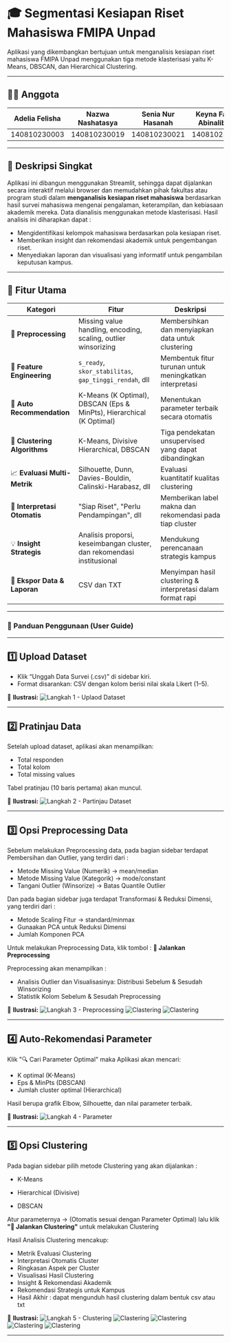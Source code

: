 # 🎓 Segmentasi Kesiapan Riset Mahasiswa FMIPA Unpad

Aplikasi yang dikembangkan bertujuan untuk menganalisis kesiapan riset mahasiswa FMIPA Unpad menggunakan tiga metode klasterisasi yaitu K-Means, DBSCAN, dan Hierarchical Clustering.

---
## 👩‍💻 Anggota

| Adelia Felisha | Nazwa Nashatasya  | Senia Nur Hasanah | Keyna Fatima Abinalibrata |
|-------------------|-------------------|-------------------|-------------------|
| 140810230003 | 140810230019 | 140810230021 | 140810230067 |

---

## 🧭 Deskripsi Singkat

Aplikasi ini dibangun menggunakan Streamlit, sehingga dapat dijalankan secara interaktif melalui browser dan memudahkan  pihak fakultas atau program studi dalam **menganalisis kesiapan riset mahasiswa** berdasarkan hasil survei mahasiswa mengenai pengalaman, keterampilan, dan kebiasaan akademik mereka. Data dianalisis menggunakan metode klasterisasi. Hasil analisis ini diharapkan dapat :

- Mengidentifikasi kelompok mahasiswa berdasarkan pola kesiapan riset.  
- Memberikan insight dan rekomendasi akademik untuk pengembangan riset.  
- Menyediakan laporan dan visualisasi yang informatif untuk pengambilan keputusan kampus.

---

## 🚀 Fitur Utama

| Kategori | Fitur | Deskripsi |
|-----------|--------|-----------|
| 🧹 **Preprocessing** | Missing value handling, encoding, scaling, outlier winsorizing | Membersihkan dan menyiapkan data untuk clustering |
| 🧩 **Feature Engineering** | `s_ready`, `skor_stabilitas`, `gap_tinggi_rendah`, dll | Membentuk fitur turunan untuk meningkatkan interpretasi |
| 🤖 **Auto Recommendation** | K-Means (K Optimal), DBSCAN (Eps & MinPts), Hierarchical (K Optimal) | Menentukan parameter terbaik secara otomatis |
| 🧠 **Clustering Algorithms** | K-Means, Divisive Hierarchical, DBSCAN | Tiga pendekatan unsupervised yang dapat dibandingkan |
| 📈 **Evaluasi Multi-Metrik** | Silhouette, Dunn, Davies-Bouldin, Calinski-Harabasz, dll | Evaluasi kuantitatif kualitas clustering |
| 🎯 **Interpretasi Otomatis** | "Siap Riset", "Perlu Pendampingan", dll | Memberikan label makna dan rekomendasi pada tiap cluster |
| 💡 **Insight Strategis** | Analisis proporsi, keseimbangan cluster, dan rekomendasi institusional | Mendukung perencanaan strategis kampus |
| 💾 **Ekspor Data & Laporan** | CSV dan TXT | Menyimpan hasil clustering & interpretasi dalam format rapi |

---

### 🧭 Panduan Penggunaan (User Guide)

--- 

## 1️⃣ Upload Dataset

- Klik “Unggah Data Survei (.csv)” di sidebar kiri.
- Format disarankan: CSV dengan kolom berisi nilai skala Likert (1–5).

📸 **Ilustrasi:**
![Langkah 1 - Uplaod Dataset](screenshots/1_homepage.png)

---
## 2️⃣ Pratinjau Data

Setelah upload dataset, aplikasi akan menampilkan:
- Total responden
- Total kolom
- Total missing values

Tabel pratinjau (10 baris pertama) akan muncul.

📸 **Ilustrasi:**
![Langkah 2 - Partinjau Dataset](screenshots/2_input_file.png)

---

## 3️⃣ Opsi Preprocessing Data

Sebelum melakukan Preprocessing data, pada bagian sidebar terdapat Pembersihan dan Outlier, yang terdiri dari :
- Metode Missing Value (Numerik) -> mean/median
- Metode Missing Value (Kategorik) -> mode/constant
- Tangani Outlier (Winsorize) -> Batas Quantile Outlier

Dan pada bagian sidebar juga terdapat Transformasi & Reduksi Dimensi, yang terdiri dari :
- Metode Scaling Fitur -> standard/minmax
- Gunaakan PCA untuk Reduksi Dimensi
- Jumlah Komponen PCA
  
Untuk melakukan Preprocessing Data, klik tombol : **🚀 Jalankan Preprocessing**

Preprocessing akan menampilkan :

- Analisis Outlier dan Visualisasinya: Distribusi Sebelum & Sesudah Winsorizing
- Statistik Kolom Sebelum & Sesudah Preprocessing

📸 **Ilustrasi:**
![Langkah 3 - Preprocessing](screenshots/3_hasil_preprocessing1.png)
![Clastering](screenshots/4_hasil_preprocessing2.png)
![Clastering](screenshots/5_hasil_preprocessing3.png)


---

## 4️⃣ Auto-Rekomendasi Parameter

Klik "🔍 Cari Parameter Optimal" maka Aplikasi akan mencari:
- K optimal (K-Means)
- Eps & MinPts (DBSCAN)
- Jumlah cluster optimal (Hierarchical)

Hasil berupa grafik Elbow, Silhouette, dan nilai parameter terbaik.

📸 **Ilustrasi:**
![Langkah 4 - Parameter](screenshots/6_parameter.png)

---

## 5️⃣ Opsi Clustering

Pada bagian sidebar pilih metode Clustering yang akan dijalankan :
- K-Means

- Hierarchical (Divisive)

- DBSCAN

Atur parameternya → (Otomatis sesuai dengan Parameter Optimal) lalu klik
**"🧠 Jalankan Clustering"** untuk melakukan Clustering

Hasil Analisis Clustering mencakup:
- Metrik Evaluasi Clustering
- Interpretasi Otomatis Cluster
- Ringkasan Aspek per Cluster
- Visualisasi Hasil Clustering
- Insight & Rekomendasi Akademik
- Rekomendasi Strategis untuk Kampus
- Hasil Akhir : dapat mengunduh hasil clustering dalam bentuk csv atau txt

📸 **Ilustrasi:**
![Langkah 5 - Clustering](screenshots/7_kmeans-1.png)
![Clastering](screenshots/8_kmeans-2.png)
![Clastering](screenshots/9_kmeans_3.png)
![Clastering](screenshots/10_kmeans-4.png)
![Clastering](screenshots/11_kmeans-5.png)

---




